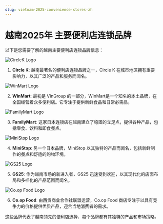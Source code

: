 ```yaml
---
slug: vietnam-2025-convenience-stores-zh
---
```


# 越南2025年 主要便利店连锁品牌

以下是您需要了解的越南主要便利店连锁品牌信息：

<img src="/images/circleklogo.png" alt="CircleK Logo" class="logo" />

1. **Circle K**: 越南最著名的便利店连锁品牌之一，Circle K 在城市地区拥有重要影响力，以其广泛的产品和服务而闻名。

<img src="/images/winmartlogo.jpg" alt="WinMart Logo" class="logo" />

2. **WinMart**: 最初是 VinGroup 的一部分，WinMart是一个知名的本土品牌，在全国经营着众多便利店。它专注于提供新鲜食品和日常必需品。

<img src="/images/familymartlogo.png" alt="FamilyMart Logo" class="logo" />

3. **FamilyMart**: 这家日本连锁店在越南建立了稳固的立足点，提供各种产品，包括零食、饮料和即食餐点。

<img src="/images/minishoplogo.jpg" alt="MiniStop Logo" class="logo" />

4. **MiniStop**: 另一个日本品牌，MiniStop 以其独特的产品而闻名，包括新鲜制作的餐点和舒适的购物环境。

<img src="/images/GS25logo.png" alt="GS25 Logo" class="logo" />

5. **GS25**: 作为越南市场的新进入者，GS25 迅速受到欢迎，以其现代化的店面布局和多样化的产品范围而闻名。

<img src="/images/coopfoodlogo.jpg" alt="Co.op Food Logo" class="logo" />

6. **Co.op Food**: 由西贡商业合作社联盟运营，Co.op Food 商店专注于以具有竞争力的价格提供优质产品，迎合当地消费者的需求。


这些品牌代表了越南领先的便利店选择，每个品牌都有其独特的产品和市场策略。

